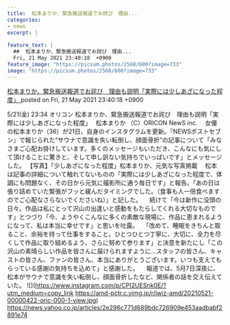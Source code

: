 ```yaml
---
title:  松本まりか、緊急搬送報道でお詫び　理由...
categories:
- news
excerpt: |
  
feature_text: |
  ##  松本まりか、緊急搬送報道でお詫び　理由...
  Fri, 21 May 2021 23:40:18  +0900
feature_image: "https://picsum.photos/2560/600?image=733"
image: "https://picsum.photos/2560/600?image=733"
---
```


[ 松本まりか、緊急搬送報道でお詫び　理由も説明「実際には少しあざになった程度」  ](https://hayabusa9.5ch.net/test/read.cgi/mnewsplus/1621608018/)
posted on Fri, 21 May 2021 23:40:18  +0900

<!--more-->

5/21(金) 23:34 オリコン 松本まりか、緊急搬送報道でお詫び　理由も説明「実際には少しあざになった程度」　 松本まりか （C）ORICON NewS inc. 　女優の松本まりか（36）が21日、自身のインスタグラムを更新。『NEWSポストセブン』で報じられた“サウナで意識を失い転倒し、顔面骨折”の記事について「みなさまご心配お掛けしています。多くのメッセージもいただき、こんなにも気にして頂けることに驚きと、そして申し訳ない気持ちでいっぱいです」とメッセージした。 【写真】「少しあざになった程度」松本まりか、元気な写真掲載 　松本は記事の詳細について触れてないものの「実際には少しあざになった程度で、体調にも問題なく、その日から元気に撮影所に通う毎日です」と報告。「あの日は張り詰めていた緊張がフッと緩んだタイミングでした。（食事も人一倍食べますのでご心配なさらないでくださいね）」と記した。 　続けて「今は新作に没頭の日々。作品は私にとって沢山の出逢いと感動をもたらしてくれる大切なものです」とつづり「今、ようやくこんなに多くの素敵な現場に、作品に恵まれるようになって、私は本当に幸せです」と思いを吐露。 　「改めて、睡眠をきちんと取ること、余裕を持って仕事をすること。ひとつひとつ丁寧に、大切に、全力を尽くして作品に取り組めるよう、さらに努めて参ります」と決意を新たにし「この沢山の素晴らしい作品を皆さんに届けられますように…スタッフの皆さん、キャストの皆さん、ファンの皆さん、本当にありがとうございます。いつも支えてもらっている感謝の気持ちを込めて」と感謝した。 　報道では、5月7日深夜に、松本がサウナで意識を失い転倒し、顔面骨折したなど、関係者の話を交え伝えていた。 ![](https://www.instagram.com/p/CPI2UESnk0E/?utm_medium=copy_link https://amd-pctr.c.yimg.jp/r/iwiz-amd/20210521-00000422-oric-000-1-view.jpg) https://news.yahoo.co.jp/articles/2e296c771d689bdc726909e453aadbabf2891e74
